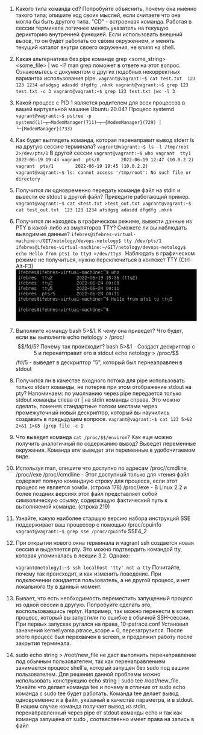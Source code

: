 1. Какого типа команда cd? Попробуйте объяснить, почему она именно такого типа; опишите ход своих мыслей, если считаете что она могла бы быть другого типа.
"CD" - встроенаая команда.
Работая в сессии терминала логичнее менять указатель на текущую дерикторию внутренней функцией.
Если использовать внешний вызов, то он будет работать со своим окружением, и менять  текущий каталог внутри своего окружения, не влияя на shell.  


2. Какая альтернатива без pipe команде grep <some_string> <some_file> | wc -l? man grep поможет в ответе на этот вопрос. Ознакомьтесь с документом о других подобных некорректных вариантах использования pipe.
`vagrant@vagrant:~$ cat test.txt 
123
123
1234
afsdgsg
adasdd
dfgdfg
,nknk
vagrant@vagrant:~$ grep 123 test.txt -c
3
vagrant@vagrant:~$ grep 123 test.txt |wc -l
3`


3. Какой процесс с PID 1 является родителем для всех процессов в вашей виртуальной машине Ubuntu 20.04?
Процесс systemd
`vagrant@vagrant:~$ pstree -p
systemd(1)─┬─ModemManager(711)─┬─{ModemManager}(729)
           │                   └─{ModemManager}(733)
`

4. Как будет выглядеть команда, которая перенаправит вывод stderr ls на другую сессию терминала?
`vagrant@vagrant:~$ ls -l /tmp/root 2>/dev/pts/1`
В другой сессии
`vagrant@vagrant:~$ who
vagrant  tty1         2022-06-19 19:43
vagrant  pts/0        2022-06-19 12:47 (10.0.2.2)
vagrant  pts/1        2022-06-19 19:45 (10.0.2.2)
vagrant@vagrant:~$ ls: cannot access '/tmp/root': No such file or directory`


5. Получится ли одновременно передать команде файл на stdin и вывести ее stdout в другой файл? Приведите работающий пример.
 `vagrant@vagrant:~$ cat <test.txt >test_out.txt
vagrant@vagrant:~$ cat test_out.txt 
123
123
1234
afsdgsg
adasdd
dfgdfg
,nknk`


6. Получится ли находясь в графическом режиме, вывести данные из PTY в какой-либо из эмуляторов TTY? Сможете ли вы наблюдать выводимые данные?
`ifebres@ifebres-virtual-machine:~/GIT/netology/devops-netology$ tty
/dev/pts/1
ifebres@ifebres-virtual-machine:~/GIT/netology/devops-netology$ echo Hello from pts1 to tty3 >/dev/tty3
`
Наблюдать в графическом режиме не получиться, нужно переключиться в контекст TTY (Ctrl-Alt-F3)
![img.png](img.png)
7. Выполните команду bash 5>&1. К чему она приведет? Что будет, если вы выполните echo netology > /proc/$$/fd/5? Почему так происходит?
bash 5>&1 - Создаст дескриптор с 5 и перенатправит его в stdout
echo netology > /proc/$$/fd/5 - выведет в дескриптор "5", который был пернеаправлен в stdout
8. Получится ли в качестве входного потока для pipe использовать только stderr команды, не потеряв при этом отображение stdout на pty? Напоминаем: по умолчанию через pipe передается только stdout команды слева от | на stdin команды справа. Это можно сделать, поменяв стандартные потоки местами через промежуточный новый дескриптор, который вы научились создавать в предыдущем вопросе.
`vagrant@vagrant:~$ cat 123 5>&2 2>&1 1>&5 |grep file -c
1`
9. Что выведет команда `cat /proc/$$/environ`? Как еще можно получить аналогичный по содержанию вывод?
Выведет переменные окружения.
Команда env выведет эти переменные в удобочитаемом виде.
10. Используя man, опишите что доступно по адресам /proc/<PID>/cmdline, /proc/<PID>/exe
/proc/<PID>/cmdline - Этот доступный только для чтения файл содержит полную командную строку для процесса, если этот процесс не является зомби. (строка 178)
/proc/<PID>/exe - В Linux 2.2 и более поздних версиях этот файл представляет собой символическую ссылку, содержащую фактический путь к выполняемой команде. (строка 219)
11. Узнайте, какую наиболее старшую версию набора инструкций SSE поддерживает ваш процессор с помощью /proc/cpuinfo
`vagrant@vagrant:~$ grep sse /proc/cpuinfo` 
SSE4_2
12. При открытии нового окна терминала и vagrant ssh создается новая сессия и выделяется pty. Это можно подтвердить командой tty, которая упоминалась в лекции 3.2. Однако:

    `vagrant@netology1:~$ ssh localhost 'tty'
     not a tty`
Почитайте, почему так происходит, и как изменить поведение.
При подключении ожидается пользователь, а не другой процесс, и нет локального tty в данный момент.
13. Бывает, что есть необходимость переместить запущенный процесс из одной сессии в другую. Попробуйте сделать это, воспользовавшись reptyr. Например, так можно перенести в screen процесс, который вы запустили по ошибке в обычной SSH-сессии.
При первых запусках ругался на права, 10-patrace.conf
Установил заначения  kernel.yama.ptrace_scope = 0, перезагрузился.
После этого процесс был перехвачен в screen, и продолжил работу после закрытия терминала.
14. sudo echo string > /root/new_file не даст выполнить перенаправление под обычным пользователем, так как перенаправлением занимается процесс shell'а, который запущен без sudo под вашим пользователем. Для решения данной проблемы можно использовать конструкцию echo string | sudo tee /root/new_file. Узнайте что делает команда tee и почему в отличие от sudo echo команда с sudo tee будет работать.
Команда tee делает вывод одновременно и в файл, указаный в качестве параметра, и в stdout. 
В нашем случае команда получает вывод из stdin, перенаправленный через pipe от stdout команды echo
и так как команда запущена от sudo , соотвественно имеет права на запись в файл

